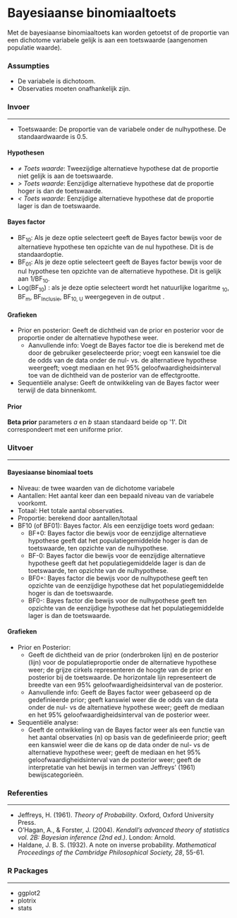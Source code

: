 Bayesiaanse binomiaaltoets
===

Met de bayesiaanse binomiaaltoets kan worden getoetst of de proportie van een dichotome variabele gelijk is aan een toetswaarde (aangenomen populatie waarde).

### Assumpties
- De variabele is dichotoom.
- Observaties moeten onafhankelijk zijn.

### Invoer
---------

- Toetswaarde: De proportie van de variabele onder de nulhypothese. De standaardwaarde is 0.5. 

#### Hypothesen
- *&ne; Toets waarde*: Tweezijdige alternatieve hypothese dat de proportie niet gelijk is aan de toetswaarde. 
- *&gt; Toets waarde*: Eenzijdige alternatieve hypothese dat de proportie hoger is dan de toetswaarde.
- *&lt; Toets waarde*: Eenzijdige alternatieve hypothese dat de proportie lager is dan de toetswaarde.

#### Bayes factor
- BF<sub>10</sub>: Als je deze optie selecteert geeft de Bayes factor bewijs voor de alternatieve hypothese ten opzichte van de nul hypothese. Dit is de standaardoptie. 
- BF<sub>01</sub>: Als je deze optie selecteert geeft de Bayes factor bewijs voor de nul hypothese ten opzichte van de alternatieve hypothese. Dit is gelijk aan 1/BF<sub>10</sub>.
- Log(BF<sub>10</sub>) : als je deze optie selecteert wordt het natuurlijke logaritme <sub>10</sub>, BF<sub>m</sub>, BF<sub>Inclusie</sub>, BF<sub>10, U</sub> weergegeven in de output .

#### Grafieken
- Prior en posterior: Geeft de dichtheid van de prior en posterior voor de proportie onder de alternatieve hypothese weer. 
	- Aanvullende info: Voegt de Bayes factor toe die is berekend met de door de gebruiker geselecteerde prior; voegt een kanswiel toe die de odds van de data onder de nul- vs. de alternatieve hypothese weergeeft; voegt mediaan en het 95% geloofwaardigheidsinterval toe van de dichtheid van de posterior van de effectgrootte.
- Sequentiële analyse: Geeft de ontwikkeling van de Bayes factor weer terwijl de data binnenkomt. 


#### Prior
**Beta prior** parameters *a* en *b* staan standaard beide op '1'. Dit correspondeert met een uniforme prior.

### Uitvoer
---

#### Bayesiaanse binomiaal toets
- Niveau: de twee waarden van de dichotome variabele
- Aantallen: Het aantal keer dan een bepaald niveau van de variabele voorkomt. 
- Totaal: Het totale aantal observaties.
- Proportie: berekend door aantallen/totaal 
- BF10 (of BF01): Bayes factor. Als een eenzijdige toets word gedaan: 
  - BF+0: Bayes factor die bewijs voor de eenzijdige alternatieve hypothese geeft dat het populatiegemiddelde hoger is dan de toetswaarde, ten opzichte van de nulhypothese.
  - BF-0: Bayes factor die bewijs voor de eenzijdige alternatieve hypothese geeft dat het populatiegemiddelde lager is dan de toetswaarde, ten opzichte van de nulhypothese.
  - BF0+: Bayes factor die bewijs voor de nulhypothese geeft ten opzichte van de eenzijdige hypothese dat het populatiegemiddelde hoger is dan de toetswaarde. 
  - BF0-: Bayes factor die bewijs voor de nulhypothese geeft ten opzichte van de eenzijdige hypothese dat het populatiegemiddelde lager is dan de toetswaarde. 

#### Grafieken
- Prior en Posterior: 
  - Geeft de dichtheid van de prior (onderbroken lijn) en de posterior (lijn) voor de populatieproportie onder de alternatieve hypothese weer; de grijze cirkels representeren de hoogte van de prior en posterior bij de toetswaarde. De horizontale lijn representeert de breedte van een 95% geloofwaardigheidsinterval van de posterior.
  - Aanvullende info: Geeft de Bayes factor weer gebaseerd op de gedefinieerde prior; geeft kanswiel weer die de odds van de data onder de nul- vs de alternatieve hypothese weer; geeft de mediaan en het 95% geloofwaardigheidsinterval van de posterior weer. 
- Sequentiële analyse: 
  - Geeft de ontwikkeling van de Bayes factor weer als een functie van het aantal observaties (n) op basis van de gedefinieerde prior; geeft een kanswiel weer die de kans op de data onder de nul- vs de alternatieve hypothese weer; geeft de mediaan en het 95% geloofwaardigheidsinterval van de posterior weer; geeft de interpretatie van het bewijs in termen van Jeffreys' (1961) bewijscategorieën.


### Referenties
---
- Jeffreys, H. (1961). *Theory of Probability*. Oxford, Oxford University Press.
- O’Hagan, A., & Forster, J. (2004). *Kendall’s advanced theory of statistics vol. 2B: Bayesian inference (2nd ed.)*. London: Arnold.
- Haldane, J. B. S. (1932). A note on inverse probability. *Mathematical Proceedings of the Cambridge Philosophical Society, 28*, 55-61.

### R Packages
---
- ggplot2
- plotrix
- stats
